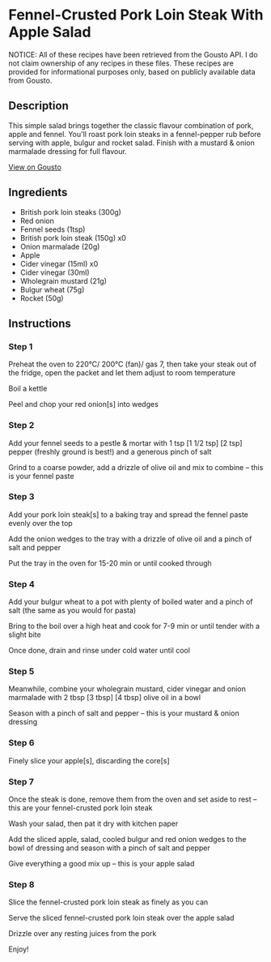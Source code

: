 # Fennel-Crusted Pork Loin Steak With Apple Salad

NOTICE: All of these recipes have been retrieved from the Gousto API. I do not claim ownership of any recipes in these files. These recipes are provided for informational purposes only, based on publicly available data from Gousto.

## Description

This simple salad brings together the classic flavour combination of pork, apple and fennel. You'll roast pork loin steaks in a fennel-pepper rub before serving with apple, bulgur and rocket salad. Finish with a mustard & onion marmalade dressing for full flavour. 

[View on Gousto](https://www.gousto.co.uk/recipes/cookbook/fennel-crusted-pork-tenderloin-apple-salad)

## Ingredients

- British pork loin steaks (300g)
- Red onion
- Fennel seeds (1tsp)
- British pork loin steak (150g) x0
- Onion marmalade (20g)
- Apple
- Cider vinegar (15ml) x0
- Cider vinegar (30ml)
- Wholegrain mustard (21g)
- Bulgur wheat (75g)
- Rocket (50g)

## Instructions


### Step 1

Preheat the oven to 220°C/ 200°C (fan)/ gas 7, then take your steak out of the fridge, open the packet and let them adjust to room temperature

Boil a kettle

Peel and chop your red onion[s] into wedges


### Step 2

Add your fennel seeds to a pestle & mortar with 1 tsp <span class="text-purple">[1 1/2 tsp]</span> <span class="text-danger">[2 tsp]</span> pepper (freshly ground is best!) and a generous pinch of salt

Grind to a coarse powder, add a drizzle of olive oil and mix to combine – this is your fennel paste


### Step 3

Add your pork loin steak[s] to a baking tray and spread the fennel paste evenly over the top

Add the onion wedges to the tray with a drizzle of olive oil and a pinch of salt and pepper

Put the tray in the oven for 15-20 min or until cooked through


### Step 4

Add your bulgur wheat to a pot with plenty of boiled water and a pinch of salt (the same as you would for pasta)

Bring to the boil over a high heat and cook for 7-9 min or until tender with a slight bite

Once done, drain and rinse under cold water until cool


### Step 5

Meanwhile, combine your wholegrain mustard, cider vinegar and onion marmalade with 2 tbsp <span class="text-purple">[3 tbsp]</span> <span class="text-danger">[4 tbsp]</span> olive oil in a bowl

Season with a pinch of salt and pepper – this is your mustard & onion dressing


### Step 6

Finely slice your apple[s], discarding the core[s]


### Step 7

Once the steak is done, remove them from the oven and set aside to rest – this are your fennel-crusted pork loin steak

Wash your salad, then pat it dry with kitchen paper

Add the sliced apple, salad, cooled bulgur and red onion wedges to the bowl of dressing and season with a pinch of salt and pepper

Give everything a good mix up – this is your apple salad

### Step 8

Slice the fennel-crusted pork loin steak as finely as you can

Serve the sliced fennel-crusted pork loin steak over the apple salad

Drizzle over any resting juices from the pork

Enjoy!

